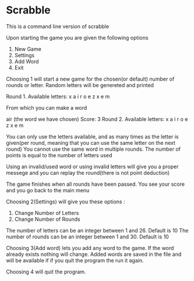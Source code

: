 # Scrabble

This is a command line version of scrabble

Upon starting the game you are given the following options

1. New Game
2. Settings
3. Add Word
4. Exit

Choosing 1 will start a new game for the chosen(or default) number of rounds or letter. Random letters will be genereted and printed 

  Round 1. Available letters: x a i r o e z x e m

From which you can make a word

  air (the word we have chosen)
  Score: 3
  Round 2. Available letters: x a i r o e z x e m

You can only use the letters available, and as many times as the letter is given(per round, meaning that you can use the same letter on the next round)
You cannot use the same word in multiple rounds. The number of points is equal to the number of letters used

Using an invalid/used word or using invalid letters will give you a proper messege and you can replay the round(there is not point deduction)

The game finishes when all rounds have been passed. You see your score and you go back to the main menu


Choosing 2(Settings) will give you these options :
1. Change Number of Letters
2. Change Number of Rounds

The number of letters can be an integer between 1 and 26. Default is 10
The number of rounds can be an integer between 1 and 30. Default is 10


Choosing 3(Add word) lets you add any word to the game. If the word already exists nothing will change. Added words are saved in the file and will be available if
if you quit the program the run it again.


Choosing 4 will quit the program.

